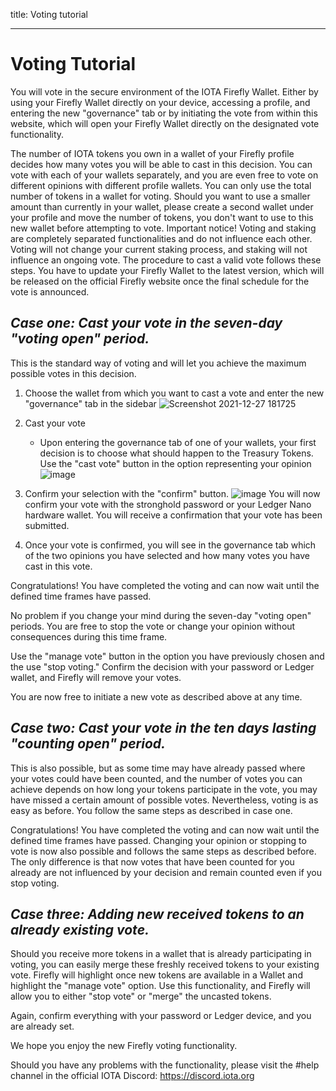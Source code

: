 title: Voting tutorial


---
# Voting Tutorial

You will vote in the secure environment of the IOTA Firefly Wallet. Either by using your Firefly Wallet directly on your device, accessing a profile, and entering the new "governance" tab or by initiating the vote from within this website, which will open your Firefly Wallet directly on the designated vote functionality.

The number of IOTA tokens you own in a wallet of your Firefly profile decides how many votes you will be able to cast in this decision.
You can vote with each of your wallets separately, and you are even free to vote on different opinions with different profile wallets.
You can only use the total number of tokens in a wallet for voting. Should you want to use a smaller amount than currently in your wallet, please create a second wallet under your profile and move the number of tokens, you don't want to use to this new wallet before attempting to vote.
Important notice! Voting and staking are completely separated functionalities and do not influence each other. Voting will not change your current staking process, and staking will not influence an ongoing vote.
The procedure to cast a valid vote follows these steps. 
You have to update your Firefly Wallet to the latest version, which will be released on the official Firefly website once the final schedule for the vote is announced.

## *Case one: Cast your vote in the seven-day "voting open" period.*

This is the standard way of voting and will let you achieve the maximum possible votes in this decision.
1. Choose the wallet from which you want to cast a vote and enter the new "governance" tab in the sidebar
![Screenshot 2021-12-27 181725](https://user-images.githubusercontent.com/77154511/147462221-05b55137-99fd-4911-83af-2fe658a2b339.png)

2. Cast your vote
    - Upon entering the governance tab of one of your wallets, your first decision is to choose what should happen to the Treasury Tokens. Use the "cast vote" button in the option representing your opinion
![image](https://user-images.githubusercontent.com/77154511/147327259-7871d50b-02b0-4405-9dc5-1e95d5bcdad0.png)
    
3. Confirm your selection with the "confirm" button.
![image](https://user-images.githubusercontent.com/77154511/147327657-bb0fd8e8-08f4-4345-a0bc-c1808ef55129.png)
You will now confirm your vote with the stronghold password or your Ledger Nano hardware wallet.
You will receive a confirmation that your vote has been submitted.
 

4. Once your vote is confirmed, you will see in the governance tab which of the two opinions you have selected and how many votes you have cast in this vote.

Congratulations! You have completed the voting and can now wait until the defined time frames have passed.

No problem if you change your mind during the seven-day "voting open" periods. You are free to stop the vote or change your opinion without consequences during this time frame.

Use the "manage vote" button in the option you have previously chosen and the use "stop voting." Confirm the decision with your password or Ledger wallet, and Firefly will remove your votes.

You are now free to initiate a new vote as described above at any time.


## *Case two: Cast your vote in the ten days lasting "counting open" period.*

This is also possible, but as some time may have already passed where your votes could have been counted, and the number of votes you can achieve depends on how long your tokens participate in the vote, you may have missed a certain amount of possible votes.
Nevertheless, voting is as easy as before. You follow the same steps as described in case one.

Congratulations! You have completed the voting and can now wait until the defined time frames have passed.
Changing your opinion or stopping to vote is now also possible and follows the same steps as described before. The only difference is that now votes that have been counted for you already are not influenced by your decision and remain counted even if you stop voting.

## *Case three: Adding new received tokens to an already existing vote.*

Should you receive more tokens in a wallet that is already participating in voting, you can easily merge these freshly received tokens to your existing vote.
Firefly will highlight once new tokens are available in a Wallet and highlight the "manage vote" option.
Use this functionality, and Firefly will allow you to either "stop vote" or "merge" the uncasted tokens.

Again, confirm everything with your password or Ledger device, and you are already set.

We hope you enjoy the new Firefly voting functionality.

Should you have any problems with the functionality, please visit the #help channel in the official IOTA Discord: https://discord.iota.org
